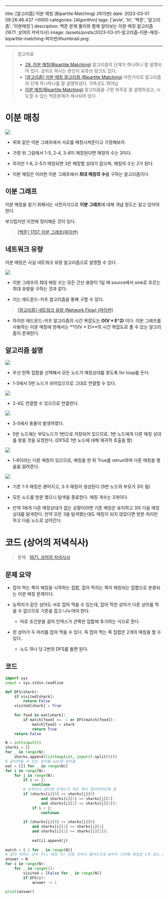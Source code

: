 

---
title: [알고리즘] 이분 매칭 (Bipartite Matching) (파이썬)
date: 2023-03-01 09:26:46.437 +0000
categories: [Algorithm]
tags: ['aivle', 'til', '백준', '알고리즘', '이분매칭']
description: 백준 문제 풀이와 함께 알아보는 이분 매칭 알고리즘 (1671. 상어의 저녁식사)
image: /assets/posts/2023-03-01-알고리즘-이분-매칭-bipartite-matching-파이썬/thumbnail.png

---

> 참고자료
> - [29. 이분 매칭(Bipartite Matching)](https://m.blog.naver.com/PostView.naver?isHttpsRedirect=true&blogId=ndb796&logNo=221240613074)
> 알고리즘의 단계가 하나하나 잘 설명되어 있다. 강의도 하시는 분인지 유튜브 링크도 있다.
> - [[알고리즘] 이분 매칭 알고리즘 (Bipartite Matching)](https://yjg-lab.tistory.com/209)
> 마찬가지로 알고리즘의 단계 하나하나를 잘 설명하셨다. 가독성도 뛰어남
> - [이분 매칭(Bipartite Matching)](https://blog.naver.com/kks227/220807541506)
> 알고리즘을 구현 위주로 잘 설명하셨고, 시도할 수 있는 백준문제가 제시되어 있다.

# 이분 매칭

![](/assets/posts/2023-03-01-알고리즘-이분-매칭-bipartite-matching-파이썬/img0.png)

- 위와 같은 이분 그래프에서 서로를 매칭시켜준다고 가정해보자.

- 가령 위 그림에서 1-5, 2-4, 3-6이 매칭된다면 매칭의 수는 3이다.

- 하지만 1-6, 2-5가 매칭되면 3은 매칭할 상대가 없으며, 매칭의 수는 2가 된다.

- 이분 매칭은 이러한 이분 그래프에서 **최대 매칭의 수**를 구하는 알고리즘이다.

## 이분 그래프

이분 매칭을 알기 위해서는 사전지식으로 **이분 그래프**에 대해 개념 정도는 알고 있어야 한다.

부끄럽지만 이전에 정리해둔 것이 있다.

> [[백준] 1707. 이분 그래프(파이썬)](https://velog.io/@cjkangme/%EB%B0%B1%EC%A4%80-1707.-%EC%9D%B4%EB%B6%84-%EA%B7%B8%EB%9E%98%ED%94%84%ED%8C%8C%EC%9D%B4%EC%8D%AC)

## 네트워크 유량

이분 매칭은 사실 네트워크 유량 알고리즘으로 설명할 수 있다.

![](/assets/posts/2023-03-01-알고리즘-이분-매칭-bipartite-matching-파이썬/img1.png)

- 이분 그래프의 최대 매칭 수는 모든 간선 용량이 1일 때 source에서 sink로 흐르는 최대 유량을 구하는 것과 같다.

- 이는 에드몬드-카프 알고리즘을 통해 구할 수 있다.

> [[알고리즘] 네트워크 유량 (Network Flow) (파이썬)](https://velog.io/@cjkangme/%EC%95%8C%EA%B3%A0%EB%A6%AC%EC%A6%98-%EB%84%A4%ED%8A%B8%EC%9B%8C%ED%81%AC-%EC%9C%A0%EB%9F%89-Network-Flow-%ED%8C%8C%EC%9D%B4%EC%8D%AC)

- 하지만 에드몬드-카프 알고리즘의 시간 복잡도는 **O(V \* E^2)** 이다. 이분 그래프를 사용하는 이분 매칭에 한해서는 **O(V * E)**의 시간 복잡도로 풀 수 있는 알고리즘이 존재한다.

## 알고리즘 설명

![](/assets/posts/2023-03-01-알고리즘-이분-매칭-bipartite-matching-파이썬/img2.png)

- 우선 한쪽 집합을 선택해서 모든 노드가 매칭상대를 찾도록 for loop를 돈다.

- 1-5에서 5번 노드가 비어있으므로 그대로 연결할 수 있다.

![](/assets/posts/2023-03-01-알고리즘-이분-매칭-bipartite-matching-파이썬/img3.png)

- 2-4도 연결할 수 있으므로 연결한다.

![](/assets/posts/2023-03-01-알고리즘-이분-매칭-bipartite-matching-파이썬/img4.png)

- 3-5에서 충돌이 발생하였다.

- 5번 노드에는 부모노드가 1번으로 저장되어 있으므로, 1번 노드에게 다른 매칭 상대를 찾을 것을 요청한다. (DFS로 1번 노드에 대해 재귀적 호출을 함)

![](/assets/posts/2023-03-01-알고리즘-이분-매칭-bipartite-matching-파이썬/img5.png)

- 1-6이라는 다른 매칭이 있으므로, 매칭을 한 뒤 True를 retrun하여 다른 매칭을 했음을 알려준다.

![](/assets/posts/2023-03-01-알고리즘-이분-매칭-bipartite-matching-파이썬/img6.png)

- 기존 1-5 매칭은 끊어지고, 3-5 매칭이 생성된다 (5번 노드의 부모가 3이 됨)

- 모든 노드를 방문 했으니 탐색을 종료한다. 매칭 개수는 3개이다.

- 만약 1에게 다른 매칭상대가 없는 상황이라면 기존 매칭은 유지하고 3의 다음 매칭 상대를 탐색한다. 만약 모든 3을 탐색했는데도 매칭이 되지 않았다면 방문 처리만 하고 다음 노드로 넘어간다.

# 코드 (상어의 저녁식사)

> 문제 : [1671. 상어의 저녁식사](https://www.acmicpc.net/problem/1671)

## 문제 요약

- 잡아 먹는 쪽이 매칭을 시작하는 집합, 잡아 먹히는 쪽이 매칭되는 집합으로 분류되는 이분 매칭 문제이다.


- 능력치가 같은 상어도 서로 잡아 먹을 수 있는데, 잡아 먹힌 상어가 다른 상어를 먹을 수 없으므로 기준을 잡고 나누어야 한다.
    - 따로 조건문을 걸어 인덱스가 큰쪽만 집합에 추가하는 식으로 한다.
    

- 한 상어가 두 마리를 잡아 먹을 수 있다. 즉 잡아 먹는 쪽 집합은 2개의 매칭을 할 수 있다.
    - 노드 하나 당 2번의 DFS를 돌면 된다.
    
    
## 코드

```python
import sys
input = sys.stdin.readline

def DFS(shark):
    if visited[shark]:
        return False
    visited[shark] = True
    
    for food in eat[shark]:
        if match[food] == -1 or DFS(match[food]):
            match[food] = shark
            return True
    return False

N = int(input())
sharks = []
for _ in range(N):
    sharks.append(list(map(int, input().split())))
# 잡아먹을 수 있는 상어를 eat에 넣어줌
eat = [[] for _ in range(N)]
for i in range(N):
    for j in range(N):
        if i == j:
            continue
        # 능력치가 같다면 인덱스가 작은 쪽이 잡아먹히도록 함
        if (sharks[i][0] == sharks[j][0] 
            	and sharks[i][1] == sharks[j][1] 
            	and sharks[i][2] == sharks[j][2]):
            if i < j:
                continue
                
        if (sharks[i][0] >= sharks[j][0] 
            and sharks[i][1] >= sharks[j][1] 
            and sharks[i][2] >= sharks[j][2]):
            
            eat[i].append(j)
            
match = [-1 for _ in range(N)]
# 잡아 먹히는 상어 수(= 매칭 수) 만큼 상어가 줄어드므로 N부터 시작해 매칭당 1씩 감소 함
answer = N
for i in range(N):
    for _ in range(2):
        visited = [False for _ in range(N)]
        if DFS(i):
            answer -= 1

print(answer)
```

        
